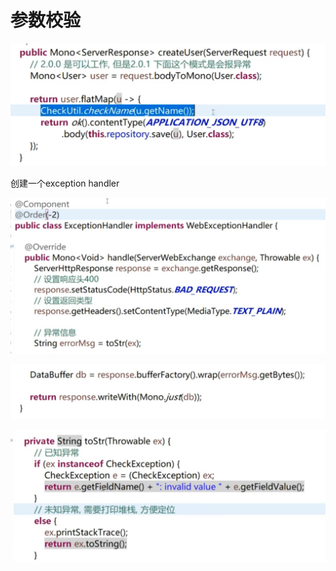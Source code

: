 # 参数校验

![](../.gitbook/assets/image%20%28388%29.png)

创建一个exception handler

![](../.gitbook/assets/image%20%28374%29.png)

![](../.gitbook/assets/image%20%28406%29.png)

![](../.gitbook/assets/image%20%28414%29.png)



